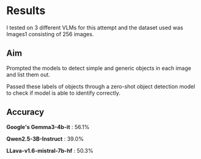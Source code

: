 # Results 

I tested on 3 different VLMs for this attempt and the dataset used was Images1 consisting of 256 images.

## Aim

Prompted the models to detect simple and generic objects in each image and list them out.

Passed these labels of objects through a zero-shot object detection model to check if model is able to identify correctly.

## Accuracy

**Google's Gemma3-4b-it** : 56.1%

**Qwen2.5-3B-Instruct** : 39.0%

**LLava-v1.6-mistral-7b-hf** : 50.3%
